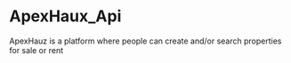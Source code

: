 # ApexHaux_Api
ApexHauz is a platform where people can create and/or search properties for sale or rent
